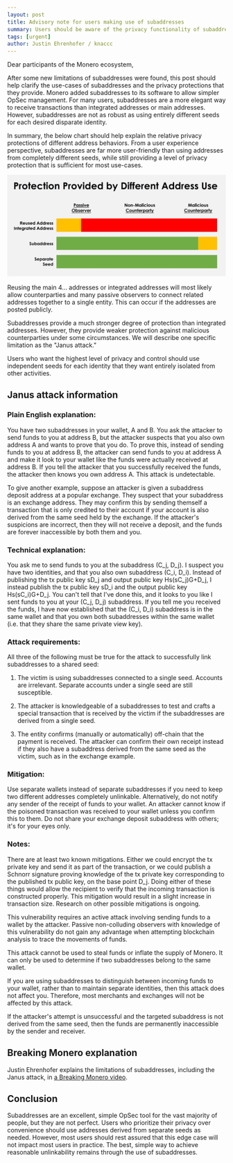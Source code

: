 ```yaml
---
layout: post
title: Advisory note for users making use of subaddresses
summary: Users should be aware of the privacy functionality of subaddresses
tags: [urgent]
author: Justin Ehrenhofer / knaccc
---
```



Dear participants of the Monero ecosystem,

After some new limitations of subaddresses were found, this post should help clarify the use-cases of subaddresses and the privacy protections that they provide. Monero added subaddresses to its software to allow simpler OpSec management. For many users, subaddresses are a more elegant way to receive transactions than integrated addresses or main addresses. However, subaddresses are not as robust as using entirely different seeds for each desired disparate identity.

In summary, the below chart should help explain the relative privacy protections of different address behaviors. From a user experience perspective, subaddresses are far more user-friendly than using addresses from completely different seeds, while still providing a level of privacy protection that is sufficient for most use-cases.

<img src="/blog/assets/subaddress-janus/subaddress-janus.JPG" style="width: 800px;"/>

Reusing the main 4... addresses or integrated addresses will most likely allow counterparties and many passive observers to connect related addresses together to a single entity. This can occur if the addresses are posted publicly.

Subaddresses provide a much stronger degree of protection than integrated addresses. However, they provide weaker protection against malicious counterparties under some circumstances. We will describe one specific limitation as the "Janus attack."

Users who want the highest level of privacy and control should use independent seeds for each identity that they want entirely isolated from other activities.

## Janus attack information

### Plain English explanation:

You have two subaddresses in your wallet, A and B. You ask the attacker to send funds to you at address B, but the attacker suspects that you also own address A and wants to prove that you do. To prove this, instead of sending funds to you at address B, the attacker can send funds to you at address A and make it look to your wallet like the funds were actually received at address B. If you tell the attacker that you successfully received the funds, the attacker then knows you own address A. This attack is undetectable.

To give another example, suppose an attacker is given a subaddress deposit address at a popular exchange. They suspect that your subaddress is an exchange address. They may confirm this by sending themself a transaction that is only credited to their account if your account is also derived from the same seed held by the exchange. If the attacker's suspicions are incorrect, then they will not receive a deposit, and the funds are forever inaccessible by both them and you.

### Technical explanation:

You ask me to send funds to you at the subaddress (C_j, D_j). I suspect you have two identities, and that you also own subaddress (C_i, D_i). Instead of publishing the tx public key sD_j and output public key Hs(sC_j)G+D_j, I instead publish the tx public key sD_i and the output public key Hs(sC_i)G+D_j. You can't tell that I've done this, and it looks to you like I sent funds to you at your (C_j, D_j) subaddress. If you tell me you received the funds, I have now established that the (C_i, D_i) subaddress is in the same wallet and that you own both subaddresses within the same wallet (i.e. that they share the same private view key).

### Attack requirements:

All three of the following must be true for the attack to successfully link subaddresses to a shared seed:

1. The victim is using subaddresses connected to a single seed. Accounts are irrelevant. Separate accounts under a single seed are still susceptible.

2. The attacker is knowledgeable of a subaddresses to test and crafts a special transaction that is received by the victim if the subaddresses are derived from a single seed.

3. The entity confirms (manually or automatically) off-chain that the payment is received. The attacker can confirm their own receipt instead if they also have a subaddress derived from the same seed as the victim, such as in the exchange example.

### Mitigation:

Use separate wallets instead of separate subaddresses if you need to keep two different addresses completely unlinkable. Alternatively, do not notify any sender of the receipt of funds to your wallet. An attacker cannot know if the poisoned transaction was received to your wallet unless you confirm this to them. Do not share your exchange deposit subaddress with others; it's for your eyes only.

### Notes:

There are at least two known mitigations. Either we could encrypt the tx private key and send it as part of the transaction, or we could publish a Schnorr signature proving knowledge of the tx private key corresponding to the published tx public key, on the base point D_j. Doing either of these things would allow the recipient to verify that the incoming transaction is constructed properly. This mitigation would result in a slight increase in transaction size. Research on other possible mitigations is ongoing. 

This vulnerability requires an active attack involving sending funds to a wallet by the attacker. Passive non-colluding observers with knowledge of this vulnerability do not gain any advantage when attempting blockchain analysis to trace the movements of funds. 

This attack cannot be used to steal funds or inflate the supply of Monero. It can only be used to determine if two subaddresses belong to the same wallet.

If you are using subaddresses to distinguish between incoming funds to your wallet, rather than to maintain separate identities, then this attack does not affect you. Therefore, most merchants and exchanges will not be affected by this attack.

If the attacker's attempt is unsuccessful and the targeted subaddress is not derived from the same seed, then the funds are permanently inaccessible by the sender and receiver.

## Breaking Monero explanation

Justin Ehrenhofer explains the limitations of subaddresses, including the Janus attack, in [a Breaking Monero video](https://www.youtube.com/watch?v=M_IYzzC5Zqk).

## Conclusion

Subaddresses are an excellent, simple OpSec tool for the vast majority of people, but they are not perfect. Users who prioritize their privacy over convenience should use addresses derived from separate seeds as needed. However, most users should rest assured that this edge case will not impact most users in practice. The best, simple way to achieve reasonable unlinkability remains through the use of subaddresses.
